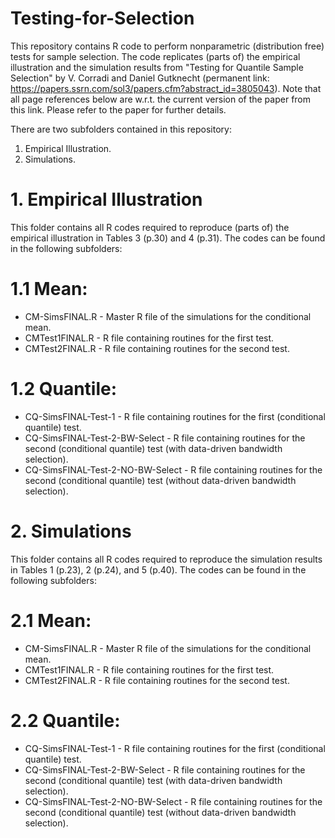 # Testing-for-Selection
This repository contains R code to perform nonparametric (distribution free) tests for sample selection. The code replicates (parts of) the empirical illustration and the simulation results from "Testing for Quantile Sample Selection" by V. Corradi and Daniel Gutknecht (permanent link: https://papers.ssrn.com/sol3/papers.cfm?abstract_id=3805043). Note that all page references below are w.r.t. the current version of the paper from this link. Please refer to the paper for further details.

There are two subfolders contained in this repository:

1. Empirical Illustration.
2. Simulations.

# 1. Empirical Illustration

This folder contains all R codes required to reproduce (parts of) the empirical illustration in Tables 3 (p.30) and 4 (p.31). The codes can be found in the following subfolders:

# 1.1 Mean:
 - CM-SimsFINAL.R - Master R file of the simulations for the conditional mean. 
 - CMTest1FINAL.R - R file containing routines for the first test. 
 - CMTest2FINAL.R - R file containing routines for the second test.
# 1.2 Quantile:
 - CQ-SimsFINAL-Test-1 - R file containing routines for the first (conditional quantile) test. 
 - CQ-SimsFINAL-Test-2-BW-Select - R file containing routines for the second (conditional quantile) test (with data-driven bandwidth selection). 
 - CQ-SimsFINAL-Test-2-NO-BW-Select - R file containing routines for the second (conditional quantile) test (without data-driven bandwidth selection). 


# 2. Simulations

This folder contains all R codes required to reproduce the simulation results in Tables 1 (p.23), 2 (p.24), and 5 (p.40). The codes can be found in the following subfolders:

# 2.1 Mean:
 - CM-SimsFINAL.R - Master R file of the simulations for the conditional mean. 
 - CMTest1FINAL.R - R file containing routines for the first test. 
 - CMTest2FINAL.R - R file containing routines for the second test.
# 2.2 Quantile:
 - CQ-SimsFINAL-Test-1 - R file containing routines for the first (conditional quantile) test. 
 - CQ-SimsFINAL-Test-2-BW-Select - R file containing routines for the second (conditional quantile) test (with data-driven bandwidth selection). 
 - CQ-SimsFINAL-Test-2-NO-BW-Select - R file containing routines for the second (conditional quantile) test (without data-driven bandwidth selection). 
